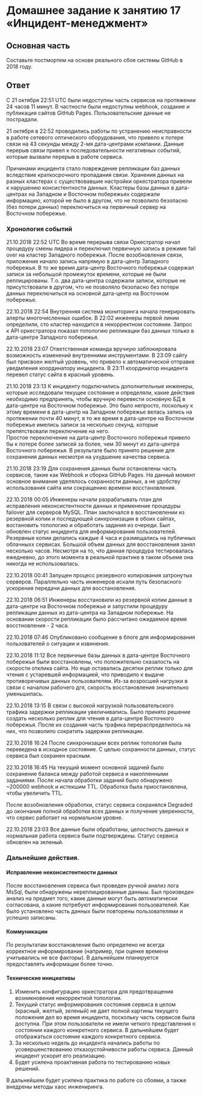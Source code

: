 # Домашнее задание к занятию 17 «Инцидент-менеджмент»

## Основная часть

Составьте постмортем на основе реального сбоя системы GitHub в 2018 году.

## Ответ


С 21 октября 22:51 UTC были недоступны часть сервисов на протяжении 24 часов 11 минут.
В частности были недоступны webhook, создание и публикация сайтов GitHub Pages.
Пользовательские данные не пострадали.

21 октября в 22:52 проводились работы по устранению неисправности в работе сетевого оптического оборудования, что привело к потере связи на 43 секунды между 2-мя дата-центрами компании.
Данные перерыв связи привел к последовательности негативных событий, которые вызвали перерыв в работе сервиса.

Причинами инцидента стало повреждение репликации баз данных вследствие краткосрочного пропадания связи.
Хранения данных на разных кластерах с существовавшие настройки оркестратора привели к нарушению консистентности данных. 
Кластеры базы данных в дата-центрах на Западном и Восточном побережьях содержали информацию, которой не было в другом, что не позволило безопасно (без потери данных) переключиться на первичный сервер на Восточном побережье.

### Хронология событий

21.10.2018 22:52 UTC
Во время перерыва связи Оркестратор начал процедуру смены лидера и переключил первичную запись в режиме fail over на кластер Западного побережья.
После возобновления связи, приложение начало запись напрямую в дата-центр Западного побережья.
В то же время дата-центр Восточного побережья содержал записи за небольшой промежуток времени, которые не были реплицированы.
Т.о. два дата-центра содержали записи, которые не присутствовали в другом, что не позволяло безопасно без потери данных переключиться на основной дата-центр на Восточном побережье.  


22.10.2018 22:54
Внутренняя система мониторинга начала генерировать алерты многочисленных ошибок.
В 22:02 инженеры первой линии определили, сто кластер находится в некорректном состоянии.
Запрос к API оркестратора показал топологию репликации баз данных только в дата-центре Западного побережья.

22.10.2018 23:07
Ответственная команда вручную заблокировала возможность изменений внутренними инструментами.
В 23:09 сайту был присвоен желтый уровень, что привело к автоматической отправке уведмления координатору инцидента.
В 23:11 координатор инцидента перевел статус сайта в красный уровень.

21.10.2018 23:13
К инциденту подключились дополнительные инженеры, которые исследовали текущее состояние и определяли, какие действия необходимо предпринять, чтобы вручную перевести основную БД в дата-центре на Восточном побережье. 
Это было непросто, поскольку к этому времени в дата-центр на Западном побережье велась запись на протяжении почти 40 минут, в то же время в дата-центре на Восточном побережье имелись записи за несколько секунд. которые препятствовали переключение на него.  
Простое переключение на дата-центр Восточного побережья привело бы к потере более записей за более, чем 30 минут из дата-центра Восточного побережья.
В результате было принято решение для сохранения данных несмотря на ухудшение качества сервиса.


21.10.2018 23:19
Для сохранения данных были остановлены часть сервисов, такие как Webhook и сборка GitHub Pages.
На данный момент основное внимание уделялось сохранности данных, а не удобству использования сайта или сокращению времени восстановления.

22.10.2018 00:05
Инженеры начали разрабатывать план для исправления неконсистентности данных и применение процедуры failover для серверов MySQL.
План заключался в восстановлении из резервной копии и последующей синхронизации в обоих сайтах, востановить топологию и обработать задания из очереди. 
Был обновлен статус инцидента для информирования пользователей.
Резервные копии делались каждые 4 часа и размещались на публичных облачныхх сервисах.
Большой объем данных для восстановления занял несколько часов.
Несмотря на то, что данная процедура тестировалась ежедневно, до этого момента в реальной практике в таком объеме она никогда не использовалась. 

22.10.2018 00:41
Запущен процесс резервного копирования затронутых серверов.
Параллельно часть инженеров искали путь безопасного ускорения передачи данных для восстановления.

22.10.2018 06:51
Инженеры восстановили из резервной копии данные в дата-центре на Восточном побережье и запустили процедуру репликации данных из дата-центра на Западном побережье.
На основании скорости репликации было рассчитано ожидаемое время восстновления - 2 часа. 


22.10.2018 07:46
Опубликовано сообщение в блоге для информирования пользователей о ситуации и извинения. 

22.10.2018 11:12
Все первичные базы данных в дата-центре Восточного побережья были восстановлены, что положительно сказалость на скорости отклика сайта. 
Но еще оставались десятки реплик только для чтения с устаревшей информацией, что приводило к выдаче противоречивых данных пользователям.
Из-за возросшей нагрузки в связи с началом рабочего дгя, скорость восстановления значительно уменьшилась.


22.10.2018 13:15
В связи с высокой нагрузкой пользовательского трафика задержки репликации увеличивались.
Было принято решение создать несколько реплик для чтения в дата-центре Восточного побережья.
После их создания часть трафика перераспределилось на них, что позволило сократить задержки репликации.

22.10.2018 16:24
После синхронизации всех реплик топология была переведена в исходное состояние.
С целью сохранности данных, статус сервиса был сохранен красным.

22.10.2018 16:45
На текущий момент основной задачей было сохранение баланса между работой сервиса и накопленными заданиями.
После начала обработки заданий было обнаружено ~200000 webhook и истекшим TTL.
Обработка была приостановлена, чтобы увеличить TTL.

После возобновления обработки, статус сервиса сохранялся Degraded до окончания полной обработки всех данных и получение уверенности, что сервис работает на нормальном уровне.

22.10.2018 23:03
Все данные были обработаны, целостность данных и нормальная работа сервиса были подтверждены.
Статус сервиса обновлен на зеленый.


### Дальнейшие действия.

#### Исправление неконсистентности данных
После восстановления сервиса был проведен ручной анализ лога MsSql, были обнаружены нереплицированные данныы.
Был произведен анализ на предмет того, какие данные могут быть автоматически согласована, а какие потребуют информирования пользователей.
Как было установлено часть данных были повторены пользователями и успешно записаны.

#### Коммуникации
По результатам восстановления было определено не всегда корректное информирование (например, при оценке времени учитывались не все факторы).
В дальнейшем планируется предоставлять информации более точно.

#### Технические инициативы
1. Изменить конфигурацию оркестратора для предотвращения возникновения некорректной топологии.
2. Текущий статус информирования состояния сервиса в целом (красный, желтый, зеленый) не дает полной картины текущего положения дел во время инцидента, поскольку часть сервисов была доступна.
При этом пользователи не имели четкого представления о состоянии каждого конкретного сервиса. В дальнейшем будет отображаться состояние каждого конкретного сервиса.
3. За несколько недель до инцидента начались работы по усовершенствованию отказоустойчивости работы сервиса. Данный инцидент ускорит его реализацию.
4. Будет усилена проактивная работа по тестированию новых решений.

В дальнейшем будет усилена практика по работе со сбоями, а также внедрены методы хаос инжениринга. 

